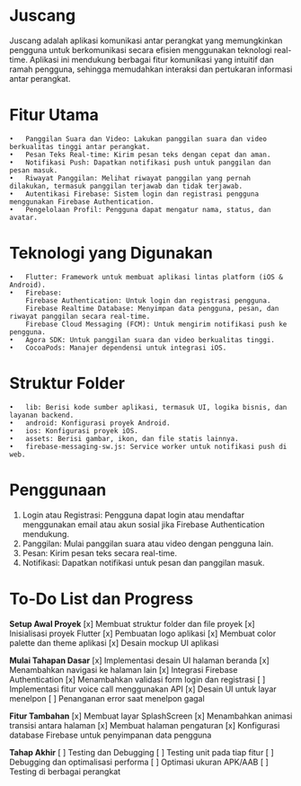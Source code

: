 # **Juscang**

Juscang adalah aplikasi komunikasi antar perangkat yang memungkinkan pengguna untuk berkomunikasi
secara efisien menggunakan teknologi real-time. Aplikasi ini mendukung berbagai fitur komunikasi
yang intuitif dan ramah pengguna, sehingga memudahkan interaksi dan pertukaran informasi antar perangkat.

# **Fitur Utama**
	•	Panggilan Suara dan Video: Lakukan panggilan suara dan video berkualitas tinggi antar perangkat.
	•	Pesan Teks Real-time: Kirim pesan teks dengan cepat dan aman.
	•	Notifikasi Push: Dapatkan notifikasi push untuk panggilan dan pesan masuk.
	•	Riwayat Panggilan: Melihat riwayat panggilan yang pernah dilakukan, termasuk panggilan terjawab dan tidak terjawab.
	•	Autentikasi Firebase: Sistem login dan registrasi pengguna menggunakan Firebase Authentication.
	•	Pengelolaan Profil: Pengguna dapat mengatur nama, status, dan avatar.

# **Teknologi yang Digunakan**
	•	Flutter: Framework untuk membuat aplikasi lintas platform (iOS & Android).
	•	Firebase:
	    Firebase Authentication: Untuk login dan registrasi pengguna.
	    Firebase Realtime Database: Menyimpan data pengguna, pesan, dan riwayat panggilan secara real-time.
	    Firebase Cloud Messaging (FCM): Untuk mengirim notifikasi push ke pengguna.
	•	Agora SDK: Untuk panggilan suara dan video berkualitas tinggi.
	•	CocoaPods: Manajer dependensi untuk integrasi iOS.

# **Struktur Folder**
	•	lib: Berisi kode sumber aplikasi, termasuk UI, logika bisnis, dan layanan backend.
	•	android: Konfigurasi proyek Android.
	•	ios: Konfigurasi proyek iOS.
	•	assets: Berisi gambar, ikon, dan file statis lainnya.
	•	firebase-messaging-sw.js: Service worker untuk notifikasi push di web.

# **Penggunaan**
1. Login atau Registrasi: Pengguna dapat login atau mendaftar menggunakan email atau akun sosial jika Firebase Authentication mendukung.
2. Panggilan: Mulai panggilan suara atau video dengan pengguna lain.
3. Pesan: Kirim pesan teks secara real-time.
4. Notifikasi: Dapatkan notifikasi untuk pesan dan panggilan masuk.

# **To-Do List dan Progress**
**Setup Awal Proyek**
[x] Membuat struktur folder dan file proyek
[x] Inisialisasi proyek Flutter
[x] Pembuatan logo aplikasi
[x] Membuat color palette dan theme aplikasi
[x] Desain mockup UI aplikasi

**Mulai Tahapan Dasar**
[x] Implementasi desain UI halaman beranda
[x] Menambahkan navigasi ke halaman lain
[x] Integrasi Firebase Authentication
[x] Menambahkan validasi form login dan registrasi
[ ] Implementasi fitur voice call menggunakan API
[x] Desain UI untuk layar menelpon
[ ] Penanganan error saat menelpon gagal

**Fitur Tambahan**
[x] Membuat layar SplashScreen
[x] Menambahkan animasi transisi antara halaman
[x] Membuat halaman pengaturan
[x] Konfigurasi database Firebase untuk penyimpanan data pengguna

**Tahap Akhir**
[ ] Testing dan Debugging
[ ] Testing unit pada tiap fitur
[ ] Debugging dan optimalisasi performa
[ ] Optimasi ukuran APK/AAB
[ ] Testing di berbagai perangkat